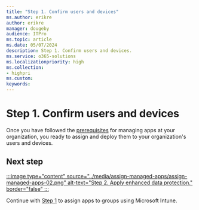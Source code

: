 ```yaml
---
title: "Step 1. Confirm users and devices"
ms.author: erikre
author: erikre
manager: dougeby
audience: ITPro
ms.topic: article
ms.date: 05/07/2024
description: Step 1. Confirm users and devices.
ms.service: o365-solutions
ms.localizationpriority: high
ms.collection:
- highpri
ms.custom:
keywords:
---
```


# Step 1. Confirm users and devices

Once you have followed the [prerequisites](apps-assign-overview.md#prerequisites) for managing apps at your organization, you ready to assign and deploy them to your organization's users and devices.



## Next step

[:::image type="content" source="../media/assign-managed-apps/assign-managed-apps-02.png" alt-text="Step 2. Apply enhanced data protection." border="false" :::](apps-assign-step-2.md)

Continue with [Step 1](apps-assign-step-2.md) to assign apps to groups using Microsoft Intune.